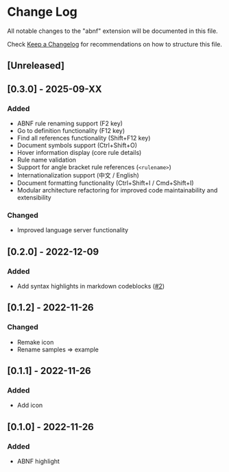# Change Log

All notable changes to the "abnf" extension will be documented in this file.

Check [Keep a Changelog](http://keepachangelog.com/) for recommendations on how to structure this file.

## [Unreleased]

## [0.3.0] - 2025-09-XX

### Added

- ABNF rule renaming support (F2 key)
- Go to definition functionality (F12 key)
- Find all references functionality (Shift+F12 key)
- Document symbols support (Ctrl+Shift+O)
- Hover information display (core rule details)
- Rule name validation
- Support for angle bracket rule references (`<rulename>`)
- Internationalization support (中文 / English)
- Document formatting functionality (Ctrl+Shift+I / Cmd+Shift+I)
- Modular architecture refactoring for improved code maintainability and extensibility

### Changed

- Improved language server functionality

## [0.2.0] - 2022-12-09

### Added

- Add syntax highlights in markdown codeblocks ([#2])

[#2]: https://github.com/arniu/vscode-abnf/pull/2

## [0.1.2] - 2022-11-26

### Changed

- Remake icon
- Rename samples => example

## [0.1.1] - 2022-11-26

### Added

- Add icon

## [0.1.0] - 2022-11-26

### Added

- ABNF highlight
